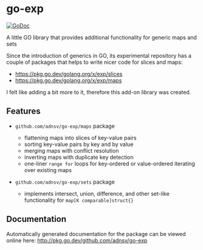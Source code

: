 # go-exp

[![GoDoc](https://godoc.org/github.com/adnsv/go-exp?status.svg)](https://godoc.org/github.com/adnsv/go-exp)

A little GO library that provides additional functionality for generic maps and sets

Since the introduction of generics in GO, its experimental repository has a
couple of packages that helps to write nicer code for slices and maps:

- https://pkg.go.dev/golang.org/x/exp/slices
- https://pkg.go.dev/golang.org/x/exp/maps

I felt like adding a bit more to it, therefore this add-on library was created.

## Features

- `github.com/adnsv/go-exp/maps` package 
  - flattening maps into slices of key-value pairs
  - sorting key-value pairs by key and by value
  - merging maps with conflict resolution
  - inverting maps with duplicate key detection
  - one-liner `range for` loops for key-ordered or value-ordered iterating over
    existing maps

- `github.com/adnsv/go-exp/sets` package
  - implements intersect, union, difference, and other set-like functionality 
    for `map[K comparable]struct{}`

## Documentation

Automatically generated documentation for the package can be viewed online here:
http://pkg.go.dev/github.com/adnsv/go-exp
